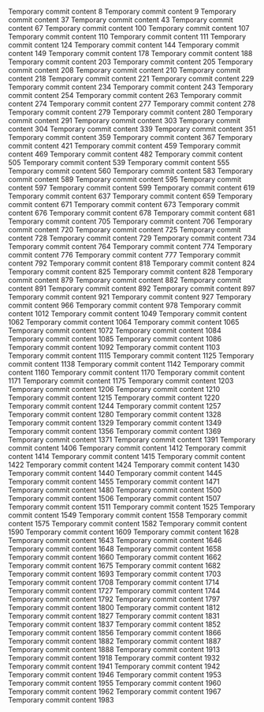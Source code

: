 Temporary commit content 8
Temporary commit content 9
Temporary commit content 37
Temporary commit content 43
Temporary commit content 67
Temporary commit content 100
Temporary commit content 107
Temporary commit content 110
Temporary commit content 111
Temporary commit content 124
Temporary commit content 144
Temporary commit content 149
Temporary commit content 178
Temporary commit content 188
Temporary commit content 203
Temporary commit content 205
Temporary commit content 208
Temporary commit content 210
Temporary commit content 218
Temporary commit content 221
Temporary commit content 229
Temporary commit content 234
Temporary commit content 243
Temporary commit content 254
Temporary commit content 263
Temporary commit content 274
Temporary commit content 277
Temporary commit content 278
Temporary commit content 279
Temporary commit content 280
Temporary commit content 291
Temporary commit content 303
Temporary commit content 304
Temporary commit content 339
Temporary commit content 351
Temporary commit content 359
Temporary commit content 367
Temporary commit content 421
Temporary commit content 459
Temporary commit content 469
Temporary commit content 482
Temporary commit content 505
Temporary commit content 539
Temporary commit content 555
Temporary commit content 560
Temporary commit content 583
Temporary commit content 589
Temporary commit content 595
Temporary commit content 597
Temporary commit content 599
Temporary commit content 619
Temporary commit content 637
Temporary commit content 659
Temporary commit content 671
Temporary commit content 673
Temporary commit content 676
Temporary commit content 678
Temporary commit content 681
Temporary commit content 705
Temporary commit content 706
Temporary commit content 720
Temporary commit content 725
Temporary commit content 728
Temporary commit content 729
Temporary commit content 734
Temporary commit content 764
Temporary commit content 774
Temporary commit content 776
Temporary commit content 777
Temporary commit content 792
Temporary commit content 818
Temporary commit content 824
Temporary commit content 825
Temporary commit content 828
Temporary commit content 879
Temporary commit content 882
Temporary commit content 891
Temporary commit content 892
Temporary commit content 897
Temporary commit content 921
Temporary commit content 927
Temporary commit content 966
Temporary commit content 978
Temporary commit content 1012
Temporary commit content 1049
Temporary commit content 1062
Temporary commit content 1064
Temporary commit content 1065
Temporary commit content 1072
Temporary commit content 1084
Temporary commit content 1085
Temporary commit content 1086
Temporary commit content 1092
Temporary commit content 1103
Temporary commit content 1115
Temporary commit content 1125
Temporary commit content 1138
Temporary commit content 1142
Temporary commit content 1160
Temporary commit content 1170
Temporary commit content 1171
Temporary commit content 1175
Temporary commit content 1203
Temporary commit content 1206
Temporary commit content 1210
Temporary commit content 1215
Temporary commit content 1220
Temporary commit content 1244
Temporary commit content 1257
Temporary commit content 1280
Temporary commit content 1328
Temporary commit content 1329
Temporary commit content 1349
Temporary commit content 1356
Temporary commit content 1369
Temporary commit content 1371
Temporary commit content 1391
Temporary commit content 1406
Temporary commit content 1412
Temporary commit content 1414
Temporary commit content 1415
Temporary commit content 1422
Temporary commit content 1424
Temporary commit content 1430
Temporary commit content 1440
Temporary commit content 1445
Temporary commit content 1455
Temporary commit content 1471
Temporary commit content 1480
Temporary commit content 1500
Temporary commit content 1506
Temporary commit content 1507
Temporary commit content 1511
Temporary commit content 1525
Temporary commit content 1549
Temporary commit content 1558
Temporary commit content 1575
Temporary commit content 1582
Temporary commit content 1590
Temporary commit content 1609
Temporary commit content 1628
Temporary commit content 1643
Temporary commit content 1646
Temporary commit content 1648
Temporary commit content 1658
Temporary commit content 1660
Temporary commit content 1662
Temporary commit content 1675
Temporary commit content 1682
Temporary commit content 1693
Temporary commit content 1703
Temporary commit content 1708
Temporary commit content 1714
Temporary commit content 1727
Temporary commit content 1744
Temporary commit content 1792
Temporary commit content 1797
Temporary commit content 1800
Temporary commit content 1812
Temporary commit content 1827
Temporary commit content 1831
Temporary commit content 1837
Temporary commit content 1852
Temporary commit content 1856
Temporary commit content 1866
Temporary commit content 1882
Temporary commit content 1887
Temporary commit content 1888
Temporary commit content 1913
Temporary commit content 1918
Temporary commit content 1932
Temporary commit content 1941
Temporary commit content 1942
Temporary commit content 1946
Temporary commit content 1953
Temporary commit content 1955
Temporary commit content 1960
Temporary commit content 1962
Temporary commit content 1967
Temporary commit content 1983
